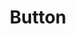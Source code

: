 ---
layout: component.njk
tags: 
    - legacy_components_en
key: button-legacy_en
title: Button
parent: legacy_components_en
image: legacy/overview/button.webp
keywords: 
order: 40
---